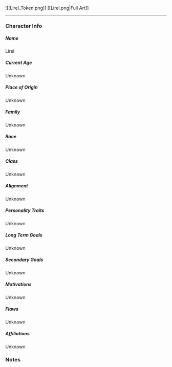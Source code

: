 ![[Lirel_Token.png]]
[[Lirel.png|Full Art]]

---
### Character Info

##### Name 
Lirel 

##### Current Age
Unknown

##### Place of Origin
Unknown

##### Family
Unknown

##### Race
Unknown

##### Class
Unknown

##### Alignment
Unknown

##### Personality Traits
Unknown

##### Long Term Goals
Unknown

##### Secondary Goals
Unknown

##### Motivations
Unknown

##### Flaws
Unknown

##### Affiliations
Unknown

### Notes

